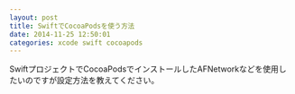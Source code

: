 ```yaml
---
layout: post
title: SwiftでCocoaPodsを使う方法
date: 2014-11-25 12:50:01
categories: xcode swift cocoapods
---
```

<p>SwiftプロジェクトでCocoaPodsでインストールしたAFNetworkなどを使用したいのですが設定方法を教えてください。</p>
